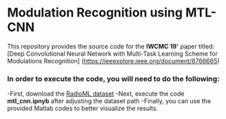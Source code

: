 # Modulation Recognition using MTL-CNN
This repository provides the source code for the **IWCMC 19'** paper titled: [Deep Convolutional Neural Network with Multi-Task Learning Scheme for Modulations Recognition]
(https://ieeexplore.ieee.org/document/8766665)
### In order to execute the code, you will need to do the following:
-First, download the [RadioML dataset](http://opendata.deepsig.io/datasets/2016.10/RML2016.10a.tar.bz2)
-Next, execute the code **mtl_cnn.ipnyb** after adjusting the dataset path
-Finally, you can use the provided Matlab codes to better visualize the results.
